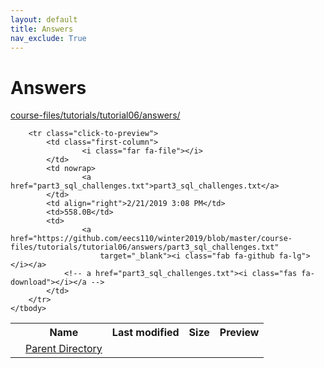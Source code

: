 ```yaml
---
layout: default
title: Answers
nav_exclude: True
---
```


# Answers

[course-files/tutorials/tutorial06/answers/](.)

<table class="tbl-files">
    <tbody>
        <tr>
            <th valign="top"></th>
            <th>Name</th>
            <th>Last modified</th>
            <th>Size</th>
            <th>Preview</th>
        </tr>
        <tr>
            <td valign="top">
                <i class="fa fa-folder-open"></i>
            </td>
            <td><a href="../">Parent Directory</a></td>
            <td>&nbsp;</td>
            <td>&nbsp;</td>
            <td>&nbsp;</td>
        </tr>

        <tr class="click-to-preview">
            <td class="first-column">
                    <i class="far fa-file"></i>
            </td>
            <td nowrap>
                    <a href="part3_sql_challenges.txt">part3_sql_challenges.txt</a>
            </td>
            <td align="right">2/21/2019 3:08 PM</td>
            <td>558.0B</td>
            <td>
                    <a href="https://github.com/eecs110/winter2019/blob/master/course-files/tutorials/tutorial06/answers/part3_sql_challenges.txt" 
                        target="_blank"><i class="fab fa-github fa-lg"></i></a>
                <!-- a href="part3_sql_challenges.txt"><i class="fas fa-download"></i></a -->
            </td>
        </tr>
    </tbody>
</table>

